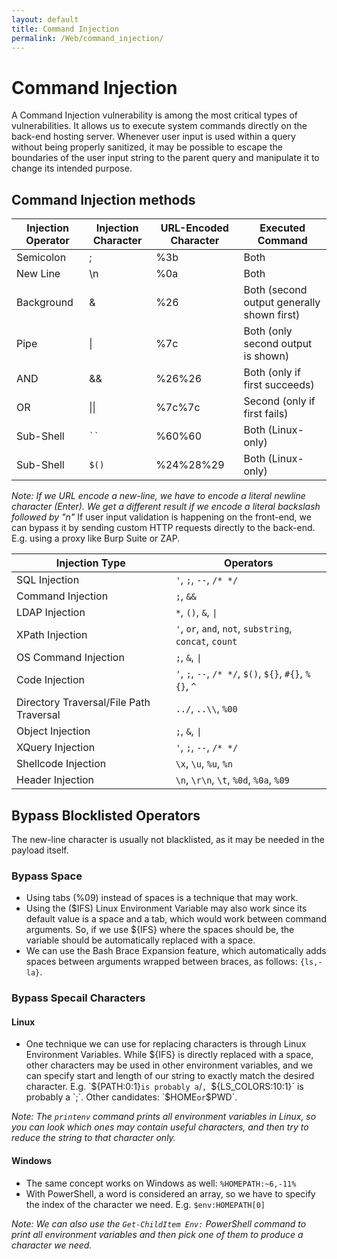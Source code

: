 ```yaml
---
layout: default
title: Command Injection
permalink: /Web/command_injection/
---
```


# Command Injection

A Command Injection vulnerability is among the most critical types of vulnerabilities. It allows us to execute system commands directly on the back-end hosting server. Whenever user input is used within a query without being properly sanitized, it may be possible to escape the boundaries of the user input string to the parent query and manipulate it to change its intended purpose.

## Command Injection methods

<table>
  <thead>
    <tr>
      <th>Injection Operator</th>
      <th>Injection Character</th>
      <th>URL-Encoded Character</th>
      <th>Executed Command</th>
    </tr>
  </thead>
  <tbody>
    <tr>
      <td>Semicolon</td>
      <td>;</td>
      <td>%3b</td>
      <td>Both</td>
    </tr>
    <tr>
      <td>New Line</td>
      <td>\n</td>
      <td>%0a</td>
      <td>Both</td>
    </tr>
    <tr>
      <td>Background</td>
      <td>&amp;</td>
      <td>%26</td>
      <td>Both (second output generally shown first)</td>
    </tr>
    <tr>
      <td>Pipe</td>
      <td>|</td>
      <td>%7c</td>
      <td>Both (only second output is shown)</td>
    </tr>
    <tr>
      <td>AND</td>
      <td>&amp;&amp;</td>
      <td>%26%26</td>
      <td>Both (only if first succeeds)</td>
    </tr>
    <tr>
      <td>OR</td>
      <td>||</td>
      <td>%7c%7c</td>
      <td>Second (only if first fails)</td>
    </tr>
    <tr>
      <td>Sub-Shell</td>
      <td><code>``</code></td>
      <td>%60%60</td>
      <td>Both (Linux-only)</td>
    </tr>
    <tr>
      <td>Sub-Shell</td>
      <td><code>$()</code></td>
      <td>%24%28%29</td>
      <td>Both (Linux-only)</td>
    </tr>
  </tbody>
</table>

*Note: If we URL encode a new-line, we have to encode a literal newline character (Enter). We get a different result if we encode a literal backslash followed by "n"*
If user input validation is happening on the front-end, we can bypass it by sending custom HTTP requests directly to the back-end. E.g. using a proxy like Burp Suite or ZAP.

<table>
  <thead>
    <tr>
      <th>Injection Type</th>
      <th>Operators</th>
    </tr>
  </thead>
  <tbody>
    <tr>
      <td>SQL Injection</td>
      <td><code>'</code>, <code>;</code>, <code>--</code>, <code>/* */</code></td>
    </tr>
    <tr>
      <td>Command Injection</td>
      <td><code>;</code>, <code>&amp;&amp;</code></td>
    </tr>
    <tr>
      <td>LDAP Injection</td>
      <td><code>*</code>, <code>()</code>, <code>&amp;</code>, <code>|</code></td>
    </tr>
    <tr>
      <td>XPath Injection</td>
      <td><code>'</code>, <code>or</code>, <code>and</code>, <code>not</code>, <code>substring</code>, <code>concat</code>, <code>count</code></td>
    </tr>
    <tr>
      <td>OS Command Injection</td>
      <td><code>;</code>, <code>&amp;</code>, <code>|</code></td>
    </tr>
    <tr>
      <td>Code Injection</td>
      <td><code>'</code>, <code>;</code>, <code>--</code>, <code>/* */</code>, <code>$()</code>, <code>${}</code>, <code>#{}</code>, <code>%{}</code>, <code>^</code></td>
    </tr>
    <tr>
      <td>Directory Traversal/File Path Traversal</td>
      <td><code>../</code>, <code>..\\</code>, <code>%00</code></td>
    </tr>
    <tr>
      <td>Object Injection</td>
      <td><code>;</code>, <code>&amp;</code>, <code>|</code></td>
    </tr>
    <tr>
      <td>XQuery Injection</td>
      <td><code>'</code>, <code>;</code>, <code>--</code>, <code>/* */</code></td>
    </tr>
    <tr>
      <td>Shellcode Injection</td>
      <td><code>\x</code>, <code>\u</code>, <code>%u</code>, <code>%n</code></td>
    </tr>
    <tr>
      <td>Header Injection</td>
      <td><code>\n</code>, <code>\r\n</code>, <code>\t</code>, <code>%0d</code>, <code>%0a</code>, <code>%09</code></td>
    </tr>
  </tbody>
</table>

## Bypass Blocklisted Operators

The new-line character is usually not blacklisted, as it may be needed in the payload itself.

### Bypass Space
- Using tabs (%09) instead of spaces is a technique that may work.
- Using the ($IFS) Linux Environment Variable may also work since its default value is a space and a tab, which would work between command arguments. So, if we use ${IFS} where the spaces should be, the variable should be automatically replaced with a space.
- We can use the Bash Brace Expansion feature, which automatically adds spaces between arguments wrapped between braces, as follows: `{ls,-la}`.

### Bypass Specail Characters
#### Linux
- One technique we can use for replacing characters is through Linux Environment Variables. While ${IFS} is directly replaced with a space, other characters may be used in other environment variables, and we can specify start and length of our string to exactly match the desired character. E.g. `${PATH:0:1}` is probably a `/`, `${LS_COLORS:10:1}` is probably a `;`. Other candidates: `$HOME` or `$PWD`.

*Note: The `printenv` command prints all environment variables in Linux, so you can look which ones may contain useful characters, and then try to reduce the string to that character only.*
#### Windows
- The same concept works on Windows as well: `%HOMEPATH:~6,-11%`
- With PowerShell, a word is considered an array, so we have to specify the index of the character we need. E.g. `$env:HOMEPATH[0]`

*Note: We can also use the `Get-ChildItem Env:` PowerShell command to print all environment variables and then pick one of them to produce a character we need.*



